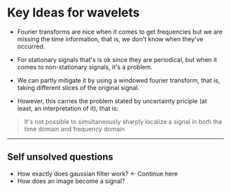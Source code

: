 # Key Ideas for wavelets

* Fourier transforms are nice when it comes to get frequencies but we are missing the time information, that is, we don't know when they've occurred.

* For stationary signals that's is ok since they are periodical, but when it comes to non-stationary signals, it's a problem.

* We can partly mitigate it by using a windowed fourier transform, that is, taking different slices of the original signal.

* However, this carries the problem stated by uncertainty priciple (at least, an interpretation of it), that is:

> It's not possible to simultaneously sharply localize a signal in both the time domain and frequency domain


***
## Self unsolved questions
* How exactly does gaussian filter work? <- Continue here
* How does an image become a signal?